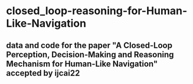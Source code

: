 # closed_loop-reasoning-for-Human-Like-Navigation

## data and code for the paper "A Closed-Loop Perception, Decision-Making and Reasoning Mechanism for Human-Like Navigation" accepted by ijcai22
